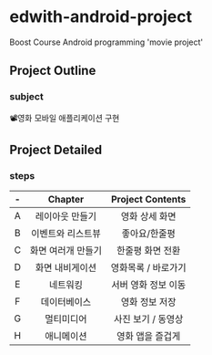 # edwith-android-project
Boost Course Android programming 'movie project'

## Project Outline
### subject
📽영화 모바일 애플리케이션 구현

## Project Detailed
### steps

|  <center>-</center> |  <center>Chapter</center> |  <center>Project Contents</center> |
|:--------:|:--------:|:--------:|
|  <center>A</center> |  <center>레이아웃 만들기</center> |  <center>영화 상세 화면</center> |
|  <center>B</center> |  <center>이벤트와 리스트뷰</center> |  <center>좋아요/한줄평</center> |
|  <center>C</center> |  <center>화면 여러개 만들기</center> |  <center>한줄평 화면 전환</center> |
|  <center>D</center> |  <center>화면 내비게이션</center> |  <center>영화목록 / 바로가기</center> |
|  <center>E</center> |  <center>네트워킹</center> |  <center>서버 영화 정보 이동</center> |
|  <center>F</center> |  <center>데이터베이스</center> |  <center>영화 정보 저장</center> |
|  <center>G</center> |  <center>멀티미디어</center> |  <center>사진 보기 / 동영상</center> |
|  <center>H</center> |  <center>애니메이션</center> |  <center>영화 앱을 즐겁게</center> |
